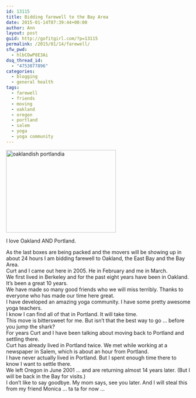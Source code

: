 ```yaml
---
id: 13115
title: Bidding farewell to the Bay Area
date: 2015-01-14T07:39:44+00:00
author: Ann
layout: post
guid: http://gofitgirl.com/?p=13115
permalink: /2015/01/14/farewell/
sfw_pwd:
  - hlbCOwP8E3Ai
dsq_thread_id:
  - "4753077896"
categories:
  - blogging
  - general health
tags:
  - farewell
  - friends
  - moving
  - oakland
  - oregon
  - portland
  - salem
  - yoga
  - yoga community
---
```

<div id="attachment_13157" style="width: 310px" class="wp-caption alignleft">
  <a href="http://gofitgirl.com/2015/01/farewell/img_6038/" rel="attachment wp-att-13157"><img class="size-medium wp-image-13157" src="http://gofitgirl.com/wp-content/uploads/2015/01/IMG_6038-300x226.jpg" alt="oaklandish portlandia" width="300" height="226" /></a>
  
  <p class="wp-caption-text">
    I love Oakland AND Portland.
  </p>
</div>

  
As the last boxes are being packed and the movers will be showing up in about 24 hours I am bidding farewell to Oakland, the East Bay and the Bay Area.  
Curt and I came out here in 2005. He in February and me in March.  
We first lived in Berkeley and for the past eight years have been in Oakland.  
It&#8217;s been a great 10 years.  
We have made so many good friends who we will miss terribly. Thanks to everyone who has made our time here great.  
I have developed an amazing yoga community. I have some pretty awesome yoga teachers.  
I know I can find all of that in Portland. It will take time.  
This move is bittersweet for me. But isn&#8217;t that the best way to go &#8230; before you jump the shark?  
For years Curt and I have been talking about moving back to Portland and settling there.  
Curt has already lived in Portland twice. We met while working at a newspaper in Salem, which is about an hour from Portland.  
I have never actually lived in Portland. But I spent enough time there to know I want to settle there.  
We left Oregon in June 2001 &#8230; and are returning almost 14 years later. (But I will be back in the Bay for visits.)  
I don&#8217;t like to say goodbye. My mom says, see you later. And I will steal this from my friend Monica &#8230; ta ta for now &#8230;